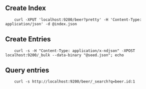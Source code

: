 ## Create Index

        curl -XPUT 'localhost:9200/beer?pretty' -H 'Content-Type: application/json' -d @index.json

## Create Entries

        curl -s -H "Content-Type: application/x-ndjson" -XPOST localhost:9200/_bulk --data-binary "@seed.json"; echo

## Query entries

        curl -s http://localhost:9200/beer/_search?q=beer.id:1
